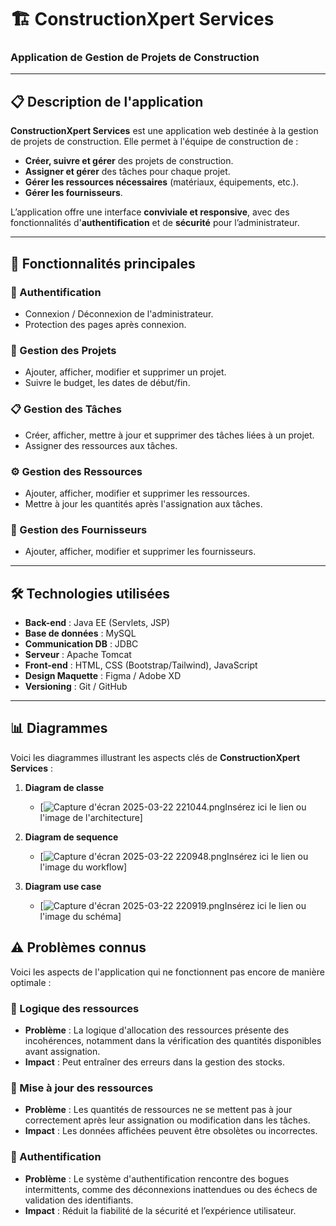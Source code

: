 # 🏗️ ConstructionXpert Services
### Application de Gestion de Projets de Construction

---

## 📋 Description de l'application
**ConstructionXpert Services** est une application web destinée à la gestion de projets de construction. Elle permet à l'équipe de construction de :
- **Créer, suivre et gérer** des projets de construction.
- **Assigner et gérer** des tâches pour chaque projet.
- **Gérer les ressources nécessaires** (matériaux, équipements, etc.).
- **Gérer les fournisseurs**.

L’application offre une interface **conviviale et responsive**, avec des fonctionnalités d'**authentification** et de **sécurité** pour l’administrateur.

---

## 🚀 Fonctionnalités principales

### 🔐 Authentification
- Connexion / Déconnexion de l'administrateur.
- Protection des pages après connexion.

### 📁 Gestion des Projets
- Ajouter, afficher, modifier et supprimer un projet.
- Suivre le budget, les dates de début/fin.

### 📋 Gestion des Tâches
- Créer, afficher, mettre à jour et supprimer des tâches liées à un projet.
- Assigner des ressources aux tâches.

### ⚙️ Gestion des Ressources
- Ajouter, afficher, modifier et supprimer les ressources.
- Mettre à jour les quantités après l'assignation aux tâches.

### 🏢 Gestion des Fournisseurs
- Ajouter, afficher, modifier et supprimer les fournisseurs.

---

## 🛠️ Technologies utilisées
- **Back-end** : Java EE (Servlets, JSP)
- **Base de données** : MySQL
- **Communication DB** : JDBC
- **Serveur** : Apache Tomcat
- **Front-end** : HTML, CSS (Bootstrap/Tailwind), JavaScript
- **Design Maquette** : Figma / Adobe XD
- **Versioning** : Git / GitHub

---

## 📊 Diagrammes

Voici les diagrammes illustrant les aspects clés de **ConstructionXpert Services** :

1. **Diagram de classe**
    - [![Capture d'écran 2025-03-22 221044.png](../../OneDrive/Pictures/Screenshots/Capture%20d%27%C3%A9cran%202025-03-22%20221044.png)Insérez ici le lien ou l'image de l'architecture]


2. **Diagram de sequence**
    - [![Capture d'écran 2025-03-22 220948.png](../../OneDrive/Pictures/Screenshots/Capture%20d%27%C3%A9cran%202025-03-22%20220948.png)Insérez ici le lien ou l'image du workflow]


3. **Diagram use case**
    - [![Capture d'écran 2025-03-22 220919.png](../../OneDrive/Pictures/Screenshots/Capture%20d%27%C3%A9cran%202025-03-22%20220919.png)Insérez ici le lien ou l'image du schéma]  


## ⚠️ Problèmes connus

Voici les aspects de l'application qui ne fonctionnent pas encore de manière optimale :

### 🧠 Logique des ressources
- **Problème** : La logique d'allocation des ressources présente des incohérences, notamment dans la vérification des quantités disponibles avant assignation.
- **Impact** : Peut entraîner des erreurs dans la gestion des stocks.

### 🔄 Mise à jour des ressources
- **Problème** : Les quantités de ressources ne se mettent pas à jour correctement après leur assignation ou modification dans les tâches.
- **Impact** : Les données affichées peuvent être obsolètes ou incorrectes.

### 🔐 Authentification
- **Problème** : Le système d'authentification rencontre des bogues intermittents, comme des déconnexions inattendues ou des échecs de validation des identifiants.
- **Impact** : Réduit la fiabilité de la sécurité et l’expérience utilisateur.